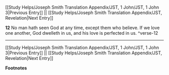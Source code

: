 [[Study Helps/Joseph Smith Translation Appendix/JST, 1 John/JST, 1 John 3|Previous Entry]]  ||  [[Study Helps/Joseph Smith Translation Appendix/JST, Revelation|Next Entry]]

**12**  No man hath seen God at any time, except them who believe. If we love one another, God dwelleth in us, and his love is perfected in us. ^verse-12


---
[[Study Helps/Joseph Smith Translation Appendix/JST, 1 John/JST, 1 John 3|Previous Entry]]  ||  [[Study Helps/Joseph Smith Translation Appendix/JST, Revelation|Next Entry]]


**Footnotes**
